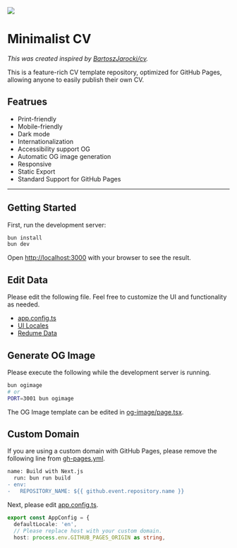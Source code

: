 ![](https://repository-images.githubusercontent.com/740605856/9c96da34-519c-4d70-9e8a-812c17269c78)

# Minimalist CV

_This was created inspired by [BartoszJarocki/cv](https://github.com/BartoszJarocki/cv)._

This is a feature-rich CV template repository, optimized for GitHub Pages, allowing anyone to easily publish their own CV.

## Featrues

- Print-friendly
- Mobile-friendly
- Dark mode
- Internationalization
- Accessibility support OG
- Automatic OG image generation
- Responsive
- Static Export
- Standard Support for GitHub Pages

---

## Getting Started

First, run the development server:

```bash
bun install
bun dev
```

Open [http://localhost:3000](http://localhost:3000) with your browser to see the result.

## Edit Data

Please edit the following file. Feel free to customize the UI and functionality as needed.

- [app.config.ts](/app.config.ts)
- [UI Locales](/locales)
- [Redume Data](/data)

## Generate OG Image

Please execute the following while the development server is running.

```bash
bun ogimage
# or
PORT=3001 bun ogimage
```

The OG Image template can be edited in [og-image/page.tsx](app/[locale]/og-image/page.tsx).

## Custom Domain

If you are using a custom domain with GitHub Pages, please remove the following line from [gh-pages.yml](.github/workflows/gh-pages.yml).

```diff
name: Build with Next.js
  run: bun run build
- env:
-   REPOSITORY_NAME: ${{ github.event.repository.name }}
```

Next, please edit [app.config.ts](app.config.ts).

```ts
export const AppConfig = {
  defaultLocale: 'en',
  // Please replace host with your custom domain.
  host: process.env.GITHUB_PAGES_ORIGIN as string,
```
